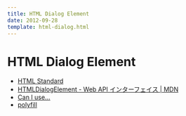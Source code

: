 ```yaml
---
title: HTML Dialog Element
date: 2012-09-28
template: html-dialog.html
---
```


HTML Dialog Element
===================

- [HTML Standard](https://html.spec.whatwg.org/multipage/forms.html#the-dialog-element)
- [HTMLDialogElement - Web API インターフェイス | MDN](https://developer.mozilla.org/ja/docs/Web/API/HTMLDialogElement)
- [Can I use...](http://caniuse.com/#feat=dialog)
- [polyfill](https://github.com/GoogleChrome/dialog-polyfill)
